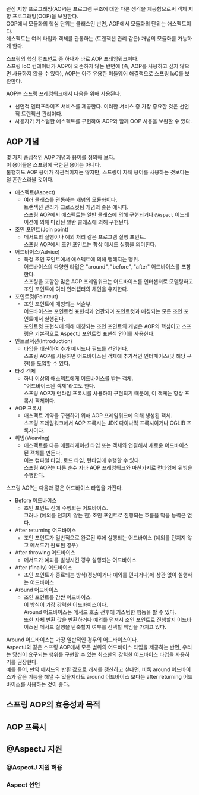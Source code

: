 관점 지향 프로그래밍(AOP)는 프로그램 구조에 대한 다른 생각을 제공함으로써 객체 지향 프로그래밍(OOP)을 보완한다.  
OOP에서 모듈화의 핵심 단위는 클래스인 반면, AOP에서 모듈화의 단위는 애스펙트이다.  
애스펙트는 여러 타입과 객체를 관통하는 (트랜잭션 관리 같은) 개념의 모듈화를 가능하게 한다.  

스프링의 핵심 컴포넌트 중 하나가 바로 AOP 프레임워크이다.  
스프링 IoC 컨테이너가 AOP에 의존하지 않는 반면에 (즉, AOP를 사용하고 싶지 않으면 사용하지 않을 수 있다), AOP는 아주 유용한 미들웨어 해결책으로 스프링 IoC를 보완한다.  

AOP는 스프링 프레임워크에서 다음을 위해 사용된다.  

- 선언적 엔터프라이즈 서비스를 제공한다. 이러한 서비스 중 가장 중요한 것은 선언적 트랜잭션 관리이다.
- 사용자가 커스텀한 애스펙트를 구현하여 AOP와 함께 OOP 사용을 보완할 수 있다.

## AOP 개념

몇 가지 중심적인 AOP 개념과 용어를 정의해 보자.  
이 용어들은 스프링에 국한된 용어는 아니다.  
불행히도 AOP 용어가 직관적이지는 않지만, 스프링이 자체 용어를 사용하는 것보다는 덜 혼란스러울 것이다.  

- 애스펙트(Aspect)
    - 여러 클래스를 관통하는 개념의 모듈화이다.  
    트랜잭션 관리가 크로스컷팅 개념의 좋은 예시다.  
    스프링 AOP에서 애스펙트는 일반 클래스에 의해 구현되거나 `@Aspect` 어노테이션에 의해 마킹된 일반 클래스에 의해 구현된다.
- 조인 포인트(Join point)
    - 메서드의 실행이나 예외 처리 같은 프로그램 실행 포인트.  
    스프링 AOP에서 조인 포인트는 항상 메서드 실행을 의미한다.
- 어드바이스(Advice)
    - 특정 조인 포인트에서 애스펙트에 의해 행해지는 행위.  
    어드바이스의 다양한 타입은 "around", "before", "after" 어드바이스를 포함한다.  
    스프링을 포함한 많은 AOP 프레임워크는 어드바이스를 인터셉터로 모델링하고 조인 포인트에 여러 인터셉터의 체인을 유지한다.
- 포인트컷(Pointcut)
    - 조인 포인트에 매칭되는 서술부.  
    어드바이스는 포인트컷 표현식과 연관되며 포인트컷과 매칭되는 모든 조인 포인트에서 실행된다.  
    포인트컷 표현식에 의해 매칭되는 조인 포인트의 개념은 AOP의 핵심이고 스프링은 기본적으로 AspectJ 포인트컷 표현식 언어를 사용한다.
- 인트로덕션(Introduction)
    - 타입을 대신하여 추가 메서드나 필드를 선언한다.  
    스프링 AOP를 사용하면 어드바이스된 객체에 추가적인 인터페이스(및 해당 구현)를 도입할 수 있다.
- 타깃 객체
    - 하나 이상의 애스펙트에게 어드바이스를 받는 객체.  
    "어드바이스된 객체"라고도 한다.  
    스프링 AOP가 런타임 프록시를 사용하여 구현되기 때문에, 이 객체는 항상 프록시 객체이다.
- AOP 프록시
    - 애스펙트 계약을 구현하기 위해 AOP 프레임워크에 의해 생성된 객체.  
    스프링 프레임워크에서 AOP 프록시는 JDK 다이나믹 프록시이거나 CGLIB 프록시이다.
- 위빙(Weaving)
    - 애스펙트를 다른 애플리케이션 타입 또는 객체와 연결해서 새로운 어드바이스된 객체를 만든다.  
    이는 컴파일 타임, 로드 타임, 런타임에 수행할 수 있다.  
    스프링 AOP는 다른 순수 자바 AOP 프레임워크와 마찬가지로 런타임에 위빙을 수행한다.

스프링 AOP는 다음과 같은 어드바이스 타입을 가진다.  

- Before 어드바이스
    - 조인 포인트 전에 수행되는 어드바이스.  
    그러나 (예외를 던지지 않는 한) 조인 포인트로 진행되는 흐름을 막을 능력은 없다.
- After returning 어드바이스
    - 조인 포인트가 일반적으로 완료된 후에 실행되는 어드바이스 (예외를 던지지 않고 메서드가 완료된 경우)
- After throwing 어드바이스
    - 메서드가 예뢰를 발생시킨 경우 실행되는 어드바이스
- After (finally) 어드바이스
    - 조인 포인트가 종료되는 방식(정상이거나 예외를 던지거나)에 상관 없이 실행하는 어드바이스
- Around 어드바이스
    - 조인 포인트를 감싼 어드바이스.  
    이 방식이 가장 강력한 어드바이스이다.  
    Around 어드바이스는 메서드 호출 전후에 커스텀한 행동을 할 수 있다.  
    또한 자체 반환 값을 반환하거나 예외를 던져서 조인 포인트로 진행할지 어드바이스된 메서드 실행을 단축할지 여부를 선택할 책임을 가지고 있다.

Around 어드바이스는 가장 일반적인 경우의 어드바이스이다.  
AspectJ와 같은 스프링 AOP에서 모든 범위의 어드바이스 타입을 제공하는 반면, 우리는 당신이 요구되는 행위를 구현할 수 있는 최소한의 강력한 어드바이스 타입을 사용하기를 권장한다.  
예를 들어, 만약 메서드의 반환 값으로 캐시를 갱신하고 싶다면, 비록 around 어드바이스가 같은 기능을 해낼 수 있을지라도 around 어드바이스 보다는 after returning 어드바이스를 사용하는 것이 좋다.  

## 스프링 AOP의 효용성과 목적

## AOP 프록시

## @AspectJ 지원

### @AspectJ 지원 허용

### Aspect 선언
